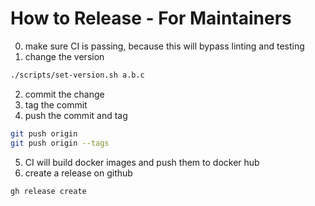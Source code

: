 # How to Release - For Maintainers

0. make sure CI is passing, because this will bypass linting and testing
1. change the version
```bash
./scripts/set-version.sh a.b.c
```
2. commit the change
3. tag the commit
4. push the commit and tag
```bash
git push origin
git push origin --tags
```
5. CI will build docker images and push them to docker hub
6. create a release on github
```bash
gh release create
```